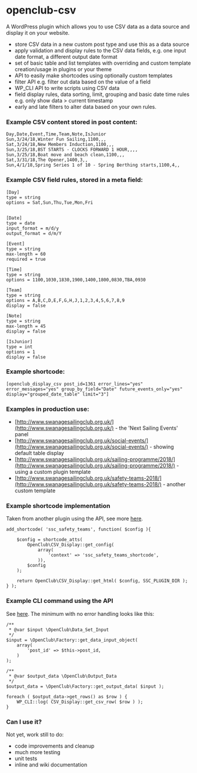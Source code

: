 # openclub-csv

A WordPress plugin which allows you to use CSV data as a data source and display it on your website.

 - store CSV data in a new custom post type and use this as a data source
 - apply validation and display rules to the CSV data fields, e.g. one input date format, a different output date format
 - set of basic table and list templates with overriding and custom template creation/usage in plugins or your theme
 - API to easily make shortcodes using optionally custom templates
 - filter API e.g. filter out data based on the value of a field
 - WP_CLI API to write scripts using CSV data
 - field display rules, data sorting, limit, grouping and basic date time rules e.g. only show data > current timestamp
 - early and late filters to alter data based on your own rules.

### Example CSV content stored in post content:

```
Day,Date,Event,Time,Team,Note,IsJunior
Sun,3/24/18,Winter Fun Sailing,1100,,,
Sat,3/24/18,New Members Induction,1100,,,
Sun,3/25/18,BST STARTS - CLOCKS FORWARD 1 HOUR,,,,
Sun,3/25/18,Boat move and beach clean,1100,,,
Sat,3/31/18,The Opener,1400,3,,
Sun,4/1/18,Spring Series 1 of 10 - Spring Berthing starts,1100,4,,
```

### Example CSV field rules, stored in a meta field:

```
[Day]
type = string
options = Sat,Sun,Thu,Tue,Mon,Fri


[Date]
type = date
input_format = m/d/y
output_format = d/m/Y

[Event]
type = string
max-length = 60
required = true

[Time]
type = string
options = 1100,1030,1830,1900,1400,1800,0830,TBA,0930

[Team]
type = string
options = A,B,C,D,E,F,G,H,J,1,2,3,4,5,6,7,8,9
display = false

[Note]
type = string
max-length = 45
display = false

[IsJunior]
type = int
options = 1
display = false
```

### Example shortcode:

```
[openclub_display_csv post_id=1361 error_lines="yes" error_messages="yes" group_by_field="Date" future_events_only="yes"  display="grouped_date_table" limit="3"]
```

### Examples in production use:

- [http://www.swanagesailingclub.org.uk/](http://www.swanagesailingclub.org.uk/) - the 'Next Sailing Events' panel
- [http://www.swanagesailingclub.org.uk/social-events/](http://www.swanagesailingclub.org.uk/social-events/) - showing default table display
- [http://www.swanagesailingclub.org.uk/sailing-programme/2018/](http://www.swanagesailingclub.org.uk/sailing-programme/2018/) - using a custom plugin template
- [http://www.swanagesailingclub.org.uk/safety-teams-2018/](http://www.swanagesailingclub.org.uk/safety-teams-2018/) - another custom template


### Example shortcode implementation

Taken from another plugin using the API, see more [here](https://github.com/klasharr/ssc/blob/master/inc/shortcodes.php).

```
add_shortcode( 'ssc_safety_teams', function( $config ){

	$config = shortcode_atts(
		OpenClub\CSV_Display::get_config(
			array(
				'context' => 'ssc_safety_teams_shortcode',
			)),
		$config
	);

	return OpenClub\CSV_Display::get_html( $config, SSC_PLUGIN_DIR );
} );

```

### Example CLI command using the API

See [here](https://github.com/klasharr/openclub-csv/blob/master/cli/class-openclub.php). The minimum with no error handling looks like this:

```
/**
 * @var $input \OpenClub\Data_Set_Input
 */
$input = \OpenClub\Factory::get_data_input_object(
    array(
        'post_id' => $this->post_id,
    )
);

/**
 * @var $output_data \OpenClub\Output_Data
 */
$output_data = \OpenClub\Factory::get_output_data( $input );

foreach ( $output_data->get_rows() as $row ) {
    WP_CLI::log( CSV_Display::get_csv_row( $row ) );
}
```




### Can I use it?
Not yet, work still to do:

- code improvements and cleanup
- much more testing
- unit tests
- inline and wiki documentation